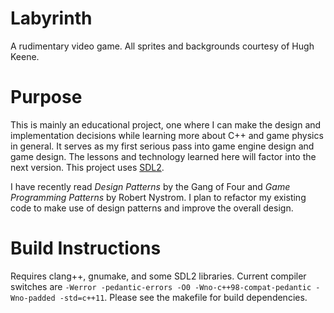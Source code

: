 # Labyrinth
A rudimentary video game. All sprites and backgrounds courtesy of Hugh Keene.

# Purpose
This is mainly an educational project, one where I can make the design and implementation decisions while learning
more about C++ and game physics in general. It serves as my first serious pass into game engine design and game design. The lessons and technology learned here will factor into the next version. This project uses [SDL2](https://www.libsdl.org/download-2.0.php).

I have recently read *Design Patterns* by the Gang of Four and *Game Programming Patterns* by Robert Nystrom. I plan to refactor my existing code to make use of design patterns and improve the overall design.

# Build Instructions
Requires clang++, gnumake, and some SDL2 libraries. Current compiler switches are `-Werror -pedantic-errors -O0 -Wno-c++98-compat-pedantic -Wno-padded -std=c++11`. 
Please see the makefile for build dependencies. 

